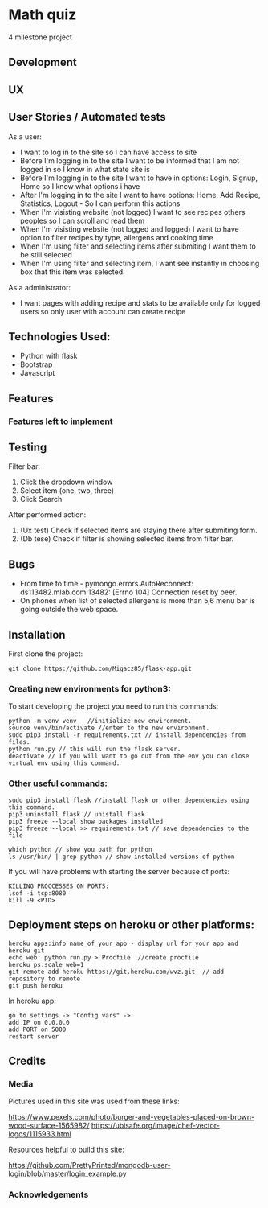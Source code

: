 # Math quiz

4 milestone project 

## Development

## UX

## User Stories / Automated tests

As a user: </br>
- I want to log in to the site so I can have access to site </br>
- Before I'm logging in to the site I want to be informed that I am not logged in so I know in what state site is</br>
- Before I'm logging in to the site I want to have in options: Login, Signup, Home so I know what options i have</br>
- After I'm logging in to the site I want to have options: Home, Add Recipe, Statistics, Logout - So I can perform this actions</br>
- When I'm visisting website (not logged) I want to see recipes others peoples so I can scroll and read them
- When I'm visisting website (not logged and logged) I want to have option to filter recipes by type, allergens and cooking time
- When I'm using filter and selecting items after submiting I want them to be still selected
- When I'm using filter and selecting item, I want see instantly in choosing box that this item was selected.

As a administrator:</br>
- I want pages with adding recipe and stats to be available only for logged users so only user with account can create recipe</br>

## Technologies Used:

- Python with flask
- Bootstrap
- Javascript

## Features 

### Features left to implement


## Testing

Filter bar: 
1. Click the dropdown window
2. Select item (one, two, three)
3. Click Search 

After performed action:

1. (Ux test) Check if selected items are staying there after submiting form.
2. (Db tese) Check if filter is showing selected items from filter bar.

## Bugs

- From time to time - pymongo.errors.AutoReconnect: ds113482.mlab.com:13482: [Errno 104] Connection reset by peer.
- On phones when list of selected allergens is more than 5,6 menu bar is going outside the web space.

## Installation

First clone the project:

```
git clone https://github.com/Migacz85/flask-app.git
```

### Creating new environments for python3: 

To start developing the project you need to run this commands:

```
python -m venv venv   //initialize new environment.
source venv/bin/activate //enter to the new environment.
sudo pip3 install -r requirements.txt // install dependencies from files.
python run.py // this will run the flask server.
deactivate // If you will want to go out from the env you can close virtual env using this command.
```

### Other useful commands:

```
sudo pip3 install flask //install flask or other dependencies using this command.
pip3 uninstall flask // unistall flask
pip3 freeze --local show packages installed 
pip3 freeze --local >> requirements.txt // save dependencies to the file

which python // show you path for python
ls /usr/bin/ | grep python // show installed versions of python
```

If you will have problems with starting the server because of ports:

```
KILLING PROCCESSES ON PORTS:
lsof -i tcp:8080
kill -9 <PID>
```
## Deployment steps on heroku or other platforms:

```
heroku apps:info name_of_your_app - display url for your app and heroku git
echo web: python run.py > Procfile  //create procfile
heroku ps:scale web=1
git remote add heroku https://git.heroku.com/wvz.git  // add repository to remote
git push heroku
```

In heroku app: 

```
go to settings -> "Config vars" -> 
add IP on 0.0.0.0
add PORT on 5000
restart server
```

## Credits

### Media

Pictures used in this site was used from these links:

https://www.pexels.com/photo/burger-and-vegetables-placed-on-brown-wood-surface-1565982/
https://ubisafe.org/image/chef-vector-logos/1115933.html

Resources helpful to build this site:

https://github.com/PrettyPrinted/mongodb-user-login/blob/master/login_example.py

### Acknowledgements


